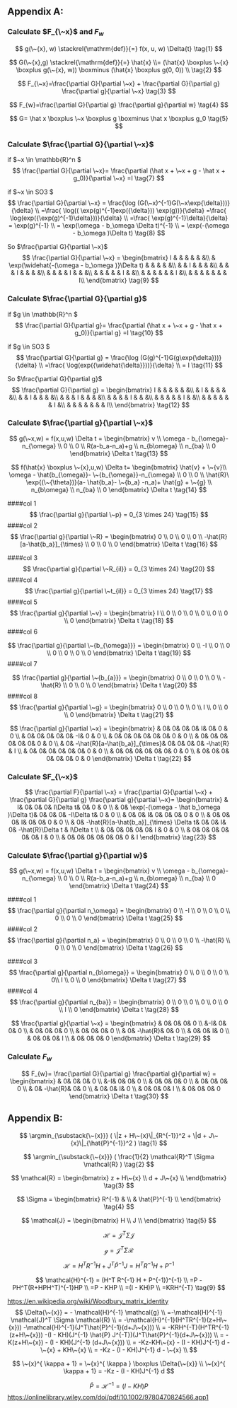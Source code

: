 
## Appendix A:
### Calculate $F_{\~x}$ and $F_w$
$$
g(\~{x}, w) \stackrel{\mathrm{def}}{=}   f(x, u, w) \Delta{t}
\tag{1}
$$

$$
G(\~{x},g) \stackrel{\mathrm{def}}{=} \hat{x} \\= (\hat{x} \boxplus \~{x} \boxplus g(\~{x}, w)) 
\boxminus 
(\hat{x} \boxplus g(0, 0)) \\
\tag{2}
$$

$$
F_{\~x}=\frac{\partial G}{\partial \~x} + \frac{\partial G}{\partial g} \frac{\partial g}{\partial \~x} \tag{3}
$$

$$
F_{w}=\frac{\partial G}{\partial g} \frac{\partial g}{\partial w} \tag{4}
$$

$$
G= \hat x \boxplus \~x \boxplus g \boxminus \hat x \boxplus g_0 \tag{5}
$$

### Calculate $\frac{\partial G}{\partial \~x}$

if $\~x \in \mathbb{R}^n $
$$
\frac{\partial G}{\partial \~x}= \frac{\partial (\hat x + \~x + g - \hat x + g_0)}{\partial \~x}
=I \tag{7}
$$

if $\~x \in SO3 $
$$
\frac{\partial G}{\partial \~x} =  
\frac{\log (G(\~x)^{-1}G(\~x\exp{\delta}))}{\delta} \\
=\frac{ \log(( \exp(g)^{-1}exp({\delta})) \exp(g))}{\delta} 
=\frac{ \log(exp({\exp(g)^{-1}\delta}))}{\delta} \\
=\frac{ \exp(g)^{-1}\delta}{\delta} 
= \exp(g)^{-1} \\
= \exp(\omega - b_\omega \Delta t)^{-1} \\
= \exp(-(\omega - b_\omega )\Delta t)
\tag{8}
$$


So $\frac{\partial G}{\partial \~x}$
$$
\frac{\partial G}{\partial \~x} = 
\begin{bmatrix}
 I    & & & & & &\\  
  & \exp(\widehat{-(\omega - b_\omega )}\Delta t)   & & & & &\\  
  &  & I  & & & &\\
  & & & I & & & &\\
  & & & & I & & &\\
  & & & & & I & &\\
  & & & & & & I &\\
  & & & & & & & I\\
\end{bmatrix} 
\tag{9}
$$

### Calculate $\frac{\partial G}{\partial g}$

if $g \in \mathbb{R}^n $
$$
\frac{\partial G}{\partial g}= \frac{\partial (\hat x + \~x + g - \hat x + g_0)}{\partial g}
=I \tag{10}
$$


if $g \in SO3 $
$$
\frac{\partial G}{\partial g} =  
\frac{\log (G(g)^{-1}G(g\exp{\delta}))}{\delta} \\
=\frac{ \log(exp({\widehat{\delta}}))}{\delta} \\
= I 
\tag{11}
$$

So $\frac{\partial G}{\partial g}$
$$
\frac{\partial G}{\partial g} = 
\begin{bmatrix}
 I    & & & & & &\\  
  & I   & & & & &\\  
  &  & I  & & & &\\
  & & & I & & & &\\
  & & & & I & & &\\
  & & & & & I & &\\
  & & & & & & I &\\
  & & & & & & & I\\
\end{bmatrix} 
\tag{12}
$$


### Calculate $\frac{\partial g}{\partial \~x}$
$$
g(\~x,w) = f(x,u,w) \Delta t = 
\begin{bmatrix}
 v \\ 
\omega - b_{\omega}-n_{\omega} \\
 0 \\
 0 \\
 R(a-b_a-n_a)+g \\
 n_{b\omega} \\
 n_{ba} \\
 0
 \end{bmatrix} \Delta t 
 \tag{13}
 $$

 $$
 f(\hat{x} \boxplus \~{x},u,w) \Delta t= 
 \begin{bmatrix}
 \hat{v} + \~{v}\\ 
 \omega - \hat{b_{\omega}}- \~{b_{\omega}}-n_{\omega} \\
 0 \\
 0 \\
 \hat{R}\ \exp{(\~{\theta})}(a- \hat{b_a}- \~{b_a} -n_a)+ \hat{g} + \~{g} \\
 n_{b\omega} \\
 n_{ba} \\
 0
 \end{bmatrix} \Delta t
 \tag{14}
$$

####col 1
$$
\frac{\partial g}{\partial \~p} = 0_{3 \times 24}
\tag{15}
$$
####col 2
$$
\frac{\partial g}{\partial \~R} = 
\begin{bmatrix}
 0 \\ 
 0 \\
 0 \\
 0 \\
 -\hat{R}[a-\hat{b_a}]_{\times} \\
 0 \\
 0 \\
 0
 \end{bmatrix} \Delta t
 \tag{16}
$$

####col 3
$$
\frac{\partial g}{\partial \~R_{il}} = 0_{3 \times 24}
 \tag{20}
$$
####col 4
$$
\frac{\partial g}{\partial \~t_{il}} = 0_{3 \times 24}
 \tag{17}
$$
####col 5
$$
\frac{\partial g}{\partial \~v} = 
\begin{bmatrix}
 I \\ 
  0 \\
  0 \\
  0 \\
  0 \\
  0 \\
  0 \\
  0
 \end{bmatrix} \Delta t
  \tag{18}
$$
####col 6

$$
\frac{\partial g}{\partial \~{b_{\omega}}} = 
\begin{bmatrix}
0 \\
 -I \\ 
  0 \\
  0 \\
  0 \\
  0 \\
  0 \\
  0
 \end{bmatrix} \Delta t
   \tag{19}
$$
####col 7

$$
\frac{\partial g}{\partial \~{b_{a}}} = 
\begin{bmatrix}
0 \\
 0 \\ 
  0 \\
  0 \\
  -\hat{R} \\
  0 \\
  0 \\
  0
 \end{bmatrix} \Delta t
\tag{20}
$$
####col 8
$$
\frac{\partial g}{\partial \~g} = 
\begin{bmatrix}
  0 \\
  0 \\ 
  0 \\
  0 \\
  I \\
  0 \\
  0 \\
  0
 \end{bmatrix} \Delta t
 \tag{21}
$$

$$
\frac{\partial g}{\partial \~x} = 
\begin{bmatrix}
  & 0& 0& 0& 0& I& 0& 0 & 0 \\
  & 0& 0& 0& 0& 0& -I& 0 & 0 \\ 
  & 0& 0& 0& 0& 0& 0& 0 & 0 \\
  & 0& 0& 0& 0& 0& 0& 0 & 0 \\
  & 0& -\hat{R}[a-\hat{b_a}]_{\times}& 0& 0& 0& 0& -\hat{R} & I \\
  & 0& 0& 0& 0& 0& 0& 0 & 0 \\
  & 0& 0& 0& 0& 0& 0& 0 & 0 \\
  & 0& 0& 0& 0& 0& 0& 0 & 0
 \end{bmatrix} \Delta t
 \tag{22}
$$

### Calculate $F_{\~x}$
$$
\frac{\partial F}{\partial \~x} = \frac{\partial G}{\partial \~x} + \frac{\partial G}{\partial g} \frac{\partial g}{\partial \~x}=
\begin{bmatrix}
  & I& 0& 0& 0& I\Delta t& 0& 0 & 0 \\
  & 0& \exp(-(\omega - \hat b_\omega )\Delta t)& 0& 0& 0& -I\Delta t& 0 & 0 \\ 
  & 0& 0& I& 0& 0& 0& 0 & 0 \\
  & 0& 0& 0& I& 0& 0& 0 & 0 \\
  & 0& -\hat{R}[a-\hat{b_a}]_{\times} \Delta t& 0& 0& I& 0& -\hat{R}\Delta t & I\Delta t \\
  & 0& 0& 0& 0& 0& I & 0 & 0 \\
  & 0& 0& 0& 0& 0& 0& I & 0 \\
  & 0& 0& 0& 0& 0& 0& 0 & I
 \end{bmatrix} 
 \tag{23}
$$

### Calculate $\frac{\partial g}{\partial w}$
$$
g(\~x,w) = f(x,u,w) \Delta t = 
\begin{bmatrix}
 v \\ 
\omega - b_{\omega}-n_{\omega} \\
 0 \\
 0 \\
 R(a-b_a-n_a)+g \\
 n_{b\omega} \\
 n_{ba} \\
 0
 \end{bmatrix} \Delta t 
 \tag{24}
 $$

####col 1
$$
\frac{\partial g}{\partial n_\omega} = 
\begin{bmatrix}
 0 \\ 
 -I \\
 0 \\
 0 \\
 0 \\
 0 \\
 0 \\
 0
 \end{bmatrix} \Delta t
 \tag{25}
$$
####col 2
$$
\frac{\partial g}{\partial n_a} = 
\begin{bmatrix}
 0 \\ 
 0 \\
 0 \\
 0 \\
 -\hat{R} \\
 0 \\
 0 \\
 0
 \end{bmatrix} \Delta t
 \tag{26}
$$

####col 3
$$
\frac{\partial g}{\partial n_{b\omega}} = 
\begin{bmatrix}
 0 \\ 
 0 \\
 0 \\
 0 \\
 0\\
 I \\
 0 \\
 0
 \end{bmatrix} \Delta t
 \tag{27}
$$
####col 4
$$
\frac{\partial g}{\partial n_{ba}} =
\begin{bmatrix}
 0 \\ 
 0 \\
 0 \\
 0 \\
 0 \\
 0 \\
 I \\
 0
 \end{bmatrix} \Delta t
 \tag{28}
$$

$$
\frac{\partial g}{\partial \~x} = 
\begin{bmatrix}
  & 0& 0& 0& 0 \\
  &-I& 0& 0& 0 \\ 
  & 0& 0& 0& 0 \\
  & 0& 0& 0& 0 \\
  & 0& -\hat{R}& 0& 0 \\
  & 0& 0& I& 0 \\
  & 0& 0& 0& I \\
  & 0& 0& 0& 0
 \end{bmatrix} \Delta t
  \tag{29}
$$

### Calculate $F_{w}$

$$
F_{w}= \frac{\partial G}{\partial g} \frac{\partial g}{\partial w} =
\begin{bmatrix}
  & 0& 0& 0& 0 \\
  &-I& 0& 0& 0 \\ 
  & 0& 0& 0& 0 \\
  & 0& 0& 0& 0 \\
  & 0& -\hat{R}& 0& 0 \\
  & 0& 0& I& 0 \\
  & 0& 0& 0& I \\
  & 0& 0& 0& 0
 \end{bmatrix} \Delta t
 \tag{30}
$$

## Appendix B:

$$
\argmin_{\substack{\~{x}}} ( \|z + H\~{x}\|_{R^{-1}}^2 + \|d + J\~{x}\|_{\hat{P}^{-1}}^2  )
\tag{1}
$$

$$
\argmin_{\substack{\~{x}}} ( \frac{1}{2} \mathcal{R}^T \Sigma \mathcal{R} )
\tag{2}
$$

$$
\mathcal{R}  = 
\begin{bmatrix}
 z + H\~{x}       \\  
 d + J\~{x}       \\  
\end{bmatrix}
\tag{3}
$$

$$
\Sigma  = 
\begin{bmatrix}
 R^{-1} &   \\  
 & \hat{P}^{-1}  \\  
\end{bmatrix} 
\tag{4}
$$

$$
\mathcal{J} =
\begin{bmatrix}
 H \\  
 J \\  
\end{bmatrix} 
\tag{5}
$$

$$
\mathcal{H} = \mathcal{J}^T \Sigma \mathcal{J} 
\tag{6}
$$

$$
\mathcal{g} = \mathcal{J}^T \Sigma \mathcal{R} 
\tag{7}
$$

$$
\mathcal{H} = H^T R^{-1} H + J^T \hat{P}^{-1} J
= H^T R^{-1} H + P^{-1}
\tag{8}
$$

$$
\mathcal{H}^{-1} = (H^T R^{-1} H + P^{-1})^{-1} \\
=P - PH^T(R+HPH^T)^{-1}HP \\
=P - KHP \\
=(I - KH)P \\
=KRH^{-T}
\tag{9}
$$

https://en.wikipedia.org/wiki/Woodbury_matrix_identity
$$
\Delta{\~{x}} = - \mathcal{H}^{-1} \mathcal{g} \\
=-\mathcal{H}^{-1} \mathcal{J}^T \Sigma \mathcal{R} \\
= -\mathcal{H}^{-1}(H^TR^{-1}(z+H\~{x})) -\mathcal{H}^{-1}(J^T\hat{P}^{-1}(d+J\~{x})) \\
= -KRH^{-T}(H^TR^{-1}(z+H\~{x})) -(I - KH)(J^{-1} \hat{P} J^{-T})(J^T\hat{P}^{-1}(d+J\~{x})) \\
= -K(z+H\~{x}) - (I - KH)(J^{-1} (d+J\~{x})) \\
= -Kz-KH\~{x} - (I - KH)J^{-1} d - \~{x} + KH\~{x} \\
= -Kz - (I - KH)J^{-1} d - \~{x} \\
$$

$$
\~{x}^{ \kappa + 1} = \~{x}^{ \kappa } \boxplus \Delta{\~{x}} \\
\~{x}^{ \kappa + 1} = -Kz - (I - KH)J^{-1} d
$$

$$
\bar{P}=\mathcal{H}^{-1}=(I - KH)P
$$
https://onlinelibrary.wiley.com/doi/pdf/10.1002/9780470824566.app1




